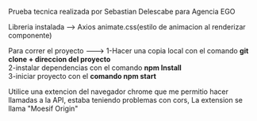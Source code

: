 Prueba tecnica realizada por Sebastian Delescabe para Agencia EGO

Libreria instalada --> Axios animate.css(estilo de animacion al renderizar componente)

Para correr el proyecto ---> 1-Hacer una copia local con el comando <b>git clone + direccion del proyecto</b><br/>
                             2-instalar dependencias con el comando <b>npm Install</b> <br/>
                             3-iniciar proyecto con el <b>comando npm start</b> <br/>

Utilice una extencion del navegador chrome que me permitio hacer llamadas a la API, estaba teniendo problemas con cors, La extension se llama "Moesif Origin"
